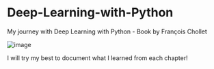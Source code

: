 # Deep-Learning-with-Python
My journey with Deep Learning with Python - Book by François Chollet

![image](https://github.com/user-attachments/assets/1e619ba6-66b0-4596-9763-fd1ea2bb5cef)

I will try my best to document what I learned from each chapter!
